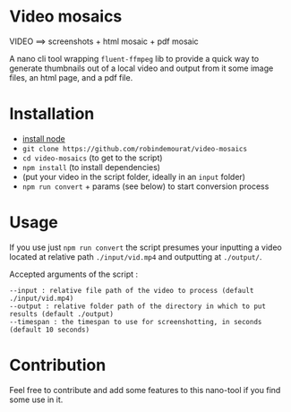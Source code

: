 Video mosaics
===

VIDEO ==> screenshots + html mosaic + pdf mosaic

A nano cli tool wrapping `fluent-ffmpeg` lib to provide a quick way to generate thumbnails out of a local video and output from it some image files, an html page, and a pdf file.

# Installation

* [install node](https://nodejs.org/en/)
* `git clone https://github.com/robindemourat/video-mosaics`
* `cd video-mosaics` (to get to the script)
* `npm install` (to install dependencies)
* (put your video in the script folder, ideally in an `input` folder)
* `npm run convert` + params (see below) to start conversion process

# Usage

If you use just ``npm run convert`` the script presumes your inputting a video located at relative path `./input/vid.mp4` and outputting at `./output/`.

Accepted arguments of the script :

```
--input : relative file path of the video to process (default ./input/vid.mp4)
--output : relative folder path of the directory in which to put results (default ./output)
--timespan : the timespan to use for screenshotting, in seconds (default 10 seconds)
```

# Contribution

Feel free to contribute and add some features to this nano-tool if you find some use in it.
